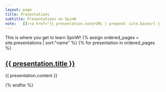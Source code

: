 ```yaml
---
layout: page
title: Presentations
subtitle: Presentations on SpinW
note:   [](<a href="{{ presentation.outerURL | prepend: site.baseurl }}?print-pdf" > Download PDF </a>)
---
```


This is where you get to learn SpinW!
{% assign ordered_pages = site.presentations | sort:"name" %}
{% for presentation in ordered_pages %}
  <h2>
  <a href="{{ presentation.outerURL | prepend: site.baseurl }}" target="_blank"> {{ presentation.title }} </a>
  </h2>
  <p>{{ presentation.content }}</p>
{% endfor %}

